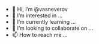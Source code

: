 - 👋 Hi, I’m @vasneverov
- 👀 I’m interested in ...
- 🌱 I’m currently learning ...
- 💞️ I’m looking to collaborate on ...
- 📫 How to reach me ...

<!---
vasneverov/vasneverov is a ✨ special ✨ repository because its `README.md` (this file) appears on your GitHub profile.
You can click the Preview link to take a look at your changes.
--->
